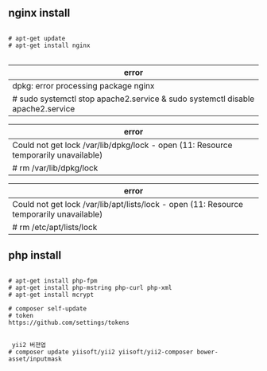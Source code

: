 ## nginx install
<pre>
<code>
# apt-get update  
# apt-get install nginx
</code>
</pre>

| error |
| ----- |
| dpkg: error processing package nginx |
| # sudo systemctl stop apache2.service & sudo systemctl disable apache2.service |

| error |
| ----- |
| Could not get lock /var/lib/dpkg/lock - open (11: Resource temporarily unavailable) |
| # rm /var/lib/dpkg/lock |

| error |
| ----- |
| Could not get lock /var/lib/apt/lists/lock - open (11: Resource temporarily unavailable) |
| # rm /etc/apt/lists/lock |



## php install
<pre>
<code>
# apt-get install php-fpm
# apt-get install php-mstring php-curl php-xml
# apt-get install mcrypt

# composer self-update 
# token
https://github.com/settings/tokens


 yii2 버젼업
# composer update yiisoft/yii2 yiisoft/yii2-composer bower-asset/inputmask

</code>
</pre>


